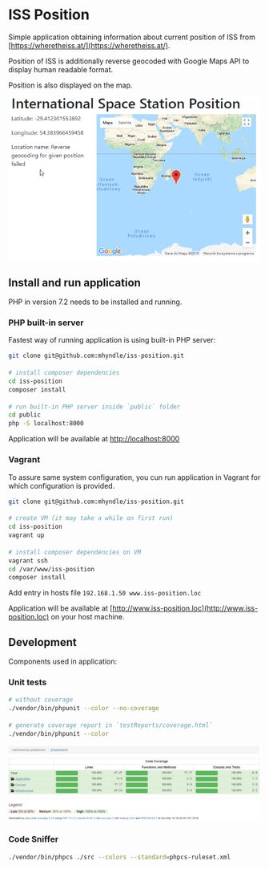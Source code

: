 # ISS Position

Simple application obtaining information about current position of ISS from [https://wheretheiss.at/](https://wheretheiss.at/).

Position of ISS is additionally reverse geocoded with Google Maps API to display human readable format.

Position is also displayed on the map.

![](screenshot.png)

## Install and run application
PHP in version 7.2 needs to be installed and running.

### PHP built-in server
Fastest way of running application is using built-in PHP server:
```bash
git clone git@github.com:mhyndle/iss-position.git

# install composer dependencies
cd iss-position
composer install

# run built-in PHP server inside `public` folder
cd public
php -S localhost:8000
``` 
Application will be available at [http://localhost:8000](http://localhost:8000)

### Vagrant
To assure same system configuration, you cun run application in Vagrant for which configuration is provided.
```bash
git clone git@github.com:mhyndle/iss-position.git

# create VM (it may take a while on first run)
cd iss-position
vagrant up

# install composer dependencies on VM
vagrant ssh
cd /var/www/iss-position
composer install
``` 
Add entry in hosts file `192.168.1.50 www.iss-position.loc`

Application will be available at [http://www.iss-position.loc](http://www.iss-position.loc) on your host machine.

## Development
Components used in application:

### Unit tests
```bash
# without coverage
./vendor/bin/phpunit --color --no-coverage

# generate coverage report in `testReports/coverage.html`
./vendor/bin/phpunit --color
```
![](test-coverage.png)

### Code Sniffer
```bash
./vendor/bin/phpcs ./src --colors --standard=phpcs-ruleset.xml
``` 